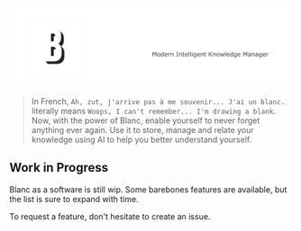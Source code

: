 ![Modern Intelligent Knowledge Manager](/blanc1.png)

> In French, `Ah, zut, j'arrive pas à me souvenir... J'ai un blanc.` literally means `Woops, I can't remember... I'm drawing a blank`.
> Now, with the power of Blanc, enable yourself to never forget anything ever again. Use it to store, manage and relate your knowledge 
> using AI to help you better understand yourself.

## Work in Progress

Blanc as a software is still wip. Some barebones features are available, but the list is sure to expand with time.

To request a feature, don't hesitate to create an issue.

